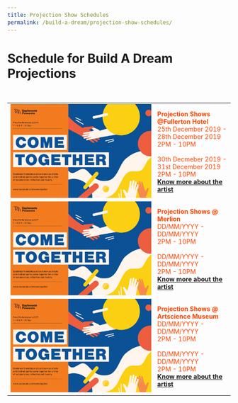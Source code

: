 ```yaml
---
title: Projection Show Schedules
permalink: /build-a-dream/projection-show-schedules/
---
```


# Schedule for Build A Dream Projections

<br>
<table>
<tr>
    <td>
     <a href="https://www.marinabaysands.com/museum.html"> <img src="/images/EsplanadePresentsComeTogether(M).jpg" /></a>
    </td>
    <td>
      <font color="orangered"><b>Projection Shows @Fullerton Hotel</b></font>
      <font color="orangered"><br>25th December 2019 - 28th December 2019</font>
      <font color="orangered"><br>2PM - 10PM</font>
      <br>  
      <font color="orangered"><br>30th Decmeber 2019 - 31st December 2019</font>
      <font color="orangered"><br>2PM - 10PM</font>
      <font color="orangered"><b><br><a href="https://www.gardensbythebay.com.sg/">Know more about the artist</a></b></font>
      <br>
<tr>
    <td>
     <a href="https://www.marinabaysands.com/museum.html"> <img src="/images/EsplanadePresentsComeTogether(M).jpg" /></a>
    </td>
    <td>
      <font color="orangered"><b>Projection Shows @ Merlion</b></font>
      <font color="orangered"><br>DD/MM/YYYY - DD/MM/YYYY</font>
      <font color="orangered"><br>2PM - 10PM</font>
      <br>  
      <font color="orangered"><br>DD/MM/YYYY - DD/MM/YYYY</font>
      <font color="orangered"><br>2PM - 10PM</font>
      <font color="orangered"><b><br><a href="https://www.gardensbythebay.com.sg/">Know more about the artist</a></b></font>
      <br>
<tr>
    <td>
     <a href="https://www.marinabaysands.com/museum.html"> <img src="/images/EsplanadePresentsComeTogether(M).jpg" /></a>
    </td>
    <td>
      <font color="orangered"><b>Projection Shows @ Artscience Museum</b></font>
      <font color="orangered"><br>DD/MM/YYYY - DD/MM/YYYY</font>
      <font color="orangered"><br>2PM - 10PM</font>
      <br>  
      <font color="orangered"><br>DD/MM/YYYY - DD/MM/YYYY</font>
      <font color="orangered"><br>2PM - 10PM</font>
      <font color="orangered"><b><br><a href="https://www.gardensbythebay.com.sg/">Know more about the artist</a></b></font>
      <br>
     </td>
    </tr>
